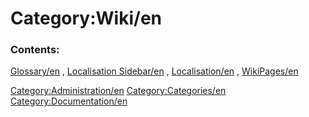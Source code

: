 # Category:Wiki/en
### Contents:

[Glossary/en](Glossary/en.md) , [Localisation Sidebar/en](Localisation_Sidebar/en.md) , [Localisation/en](Localisation/en.md) , [WikiPages/en](WikiPages/en.md)

[Category:Administration/en](Category:Administration/en.md) [Category:Categories/en](Category:Categories/en.md) [Category:Documentation/en](Category:Documentation/en.md)
